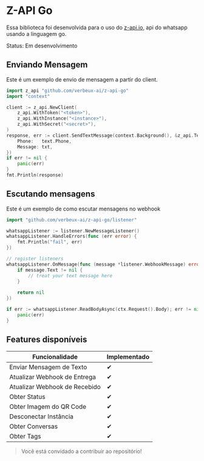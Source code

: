 # Z-API Go

Essa biblioteca foi desenvolvida para o uso do [z-api.io](z-api), api do whatsapp usando a linguagem go.

Status: Em desenvolvimento

## Enviando Mensagem

Este é um exemplo de envio de mensagem a partir do client.

```go
import z_api "github.com/verbeux-ai/z-api-go"
import "context"

client := z_api.NewClient(
    z_api.WithToken("<token>"),
    z_api.WithInstance("<instance>"),
    z_api.WithSecret("<secret>"),
)
response, err := client.SendTextMessage(context.Background(), &z_api.TextMessageRequest{
    Phone:   text.Phone,
    Message: txt,
})
if err != nil {
    panic(err)
}
fmt.Println(response)
```

## Escutando mensagens

Este é um exemplo de como escutar mensagens no webhook

```go
import "github.com/verbeux-ai/z-api-go/listener"

whatsappListener := listener.NewMessageListener()
whatsappListener.HandleErrors(func (err error) {
    fmt.Println("fail", err)
})

// register listeners
whatsappListener.OnMessage(func (message *listener.WebhookMessage) error {
    if message.Text != nil {
        // treat your text message here
    }
    
    return nil
})

if err := whatsappListener.ReadBodyAsync(ctx.Request().Body); err != nil {
    panic(err)
}
```

## Features disponíveis

| Funcionalidade        | Implementado |
|-------------------------------|--------------|
| Enviar Mensagem de Texto      | ✔            |
| Atualizar Webhook de Entrega  | ✔            |
| Atualizar Webhook de Recebido | ✔            |
| Obter Status                  | ✔            |
| Obter Imagem do QR Code       | ✔            |
| Desconectar Instância         | ✔            |
| Obter Conversas               | ✔            |
| Obter Tags                    | ✔            |


> Você está convidado a contribuir ao repositório!